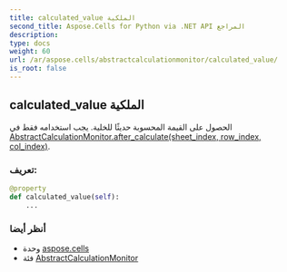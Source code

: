 ```yaml
---
title: calculated_value الملكية
second_title: Aspose.Cells for Python via .NET API المراجع
description:
type: docs
weight: 60
url: /ar/aspose.cells/abstractcalculationmonitor/calculated_value/
is_root: false
---
```

##  calculated_value الملكية

الحصول على القيمة المحسوبة حديثًا للخلية.
يجب استخدامه فقط في [AbstractCalculationMonitor.after_calculate(sheet_index, row_index, col_index)](/cells/python-net/ar/aspose.cells/abstractcalculationmonitor/after_calculate).
###  تعريف:
```python
@property
def calculated_value(self):
    ...
```

###  أنظر أيضا
* وحدة [aspose.cells](../../)
* فئة [AbstractCalculationMonitor](/cells/python-net/ar/aspose.cells/abstractcalculationmonitor)

